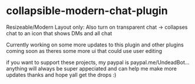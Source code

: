 # collapsible-modern-chat-plugin
Resizeable/Modern Layout only: Also turn on transparent chat -> collapses chat to an icon that shows DMs and all chat

Currently working on some more updates to this plugin and other plugins coming soon as theres some more ui that could use user editing

if you want to support these projects, my paypal is paypal.me/UndeadBot... anything will always be super appeciated and can help me make more updates
thanks and hope yall get the drops :)
